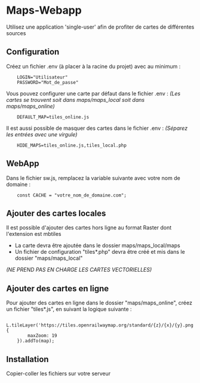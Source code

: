 Maps-Webapp
===========================

Utilisez une application 'single-user' afin de profiter de cartes de différentes sources


Configuration
---------------------------
Créez un fichier .env (à placer à la racine du projet) avec au minimum :
```
    LOGIN="Utilisateur"
    PASSWORD="Mot_de_passe"
```

Vous pouvez configurer une carte par défaut dans le fichier .env :
*(Les cartes se trouvent soit dans maps/maps_local soit dans maps/maps_online)*
```
    DEFAULT_MAP=tiles_online.js
```

Il est aussi possible de masquer des cartes dans le fichier .env :
*(Séparez les entrées avec une virgule)*
```
    HIDE_MAPS=tiles_online.js,tiles_local.php
```


WebApp
---------------------------
Dans le fichier sw.js, remplacez la variable suivante avec votre nom de domaine :
```
    const CACHE = "votre_nom_de_domaine.com";
```


Ajouter des cartes locales
---------------------------
Il est possible d'ajouter des cartes hors ligne au format Raster dont l'extension est mbtiles
- La carte devra être ajoutée dans le dossier maps/maps_local/maps
- Un fichier de configuration "tiles*.php" devra être créé et mis dans le dossier "maps/maps_local"

*(NE PREND PAS EN CHARGE LES CARTES VECTORIELLES)*

Ajouter des cartes en ligne
---------------------------
Pour ajouter des cartes en ligne dans le dossier "maps/maps_online", créez un fichier "tiles*.js",
en suivant la logique suivante :
```
    L.tileLayer('https://tiles.openrailwaymap.org/standard/{z}/{x}/{y}.png', {
        maxZoom: 19
    }).addTo(map);
```


Installation
---------------------------
Copier-coller les fichiers sur votre serveur
